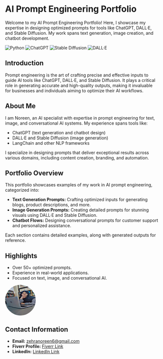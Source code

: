 # AI Prompt Engineering Portfolio
Welcome to my AI Prompt Engineering Portfolio! Here, I showcase my expertise in designing optimized prompts for tools like ChatGPT, DALL·E, and Stable Diffusion. My work spans text generation, image creation, and chatbot development.

![Python](https://img.shields.io/badge/Python-3.9-blue)
![ChatGPT](https://img.shields.io/badge/Tool-ChatGPT-brightgreen)
![Stable Diffusion](https://img.shields.io/badge/Tool-StableDiffusion-orange)
![DALL·E](https://img.shields.io/badge/Tool-DALL·E-blueviolet)

## Introduction
Prompt engineering is the art of crafting precise and effective inputs to guide AI tools like ChatGPT, DALL·E, and Stable Diffusion. It plays a critical role in generating accurate and high-quality outputs, making it invaluable for businesses and individuals aiming to optimize their AI workflows.

## About Me
I am Noreen, an AI specialist with expertise in prompt engineering for text, image, and conversational AI systems. My experience spans tools like:
- ChatGPT (text generation and chatbot design)
- DALL·E and Stable Diffusion (image generation)
- LangChain and other NLP frameworks

I specialize in designing prompts that deliver exceptional results across various domains, including content creation, branding, and automation.

## Portfolio Overview
This portfolio showcases examples of my work in AI prompt engineering, categorized into:
- **Text Generation Prompts:** Crafting optimized inputs for generating blogs, product descriptions, and more.
- **Image Generation Prompts:** Creating detailed prompts for stunning visuals using DALL·E and Stable Diffusion.
- **Chatbot Flows:** Designing conversational prompts for customer support and personalized assistance.

Each section contains detailed examples, along with generated outputs for reference.



## Highlights
- Over 50+ optimized prompts.
- Experience in real-world applications.
- Focused on text, image, and conversational AI.


<img src="/images/AWVI0695.JPG" alt="Profile Picture" width="100" height="100" style="border-radius: 50%;">



## Contact Information
- **Email:** [zehranoreen6@gmail.com](mailto:zehranoreen6@gmail.com)  
- **Fiverr Profile:** [Fiverr Link](https://www.fiverr.com/noreen_zehra/buying?source=avatar_menu_profile)  
- **LinkedIn:** [LinkedIn Link](https://www.linkedin.com/in/noreen-zehra-a927a923a/)  

